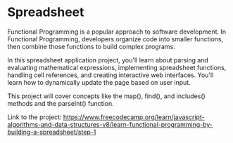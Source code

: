 # Spreadsheet

Functional Programming is a popular approach to software development. In Functional Programming, developers organize code into smaller functions, then combine those functions to build complex programs.

In this spreadsheet application project, you'll learn about parsing and evaluating mathematical expressions, implementing spreadsheet functions, handling cell references, and creating interactive web interfaces. You'll learn how to dynamically update the page based on user input.

This project will cover concepts like the map(), find(), and includes() methods and the parseInt() function.

Link to the project:
https://www.freecodecamp.org/learn/javascript-algorithms-and-data-structures-v8/learn-functional-programming-by-building-a-spreadsheet/step-1
